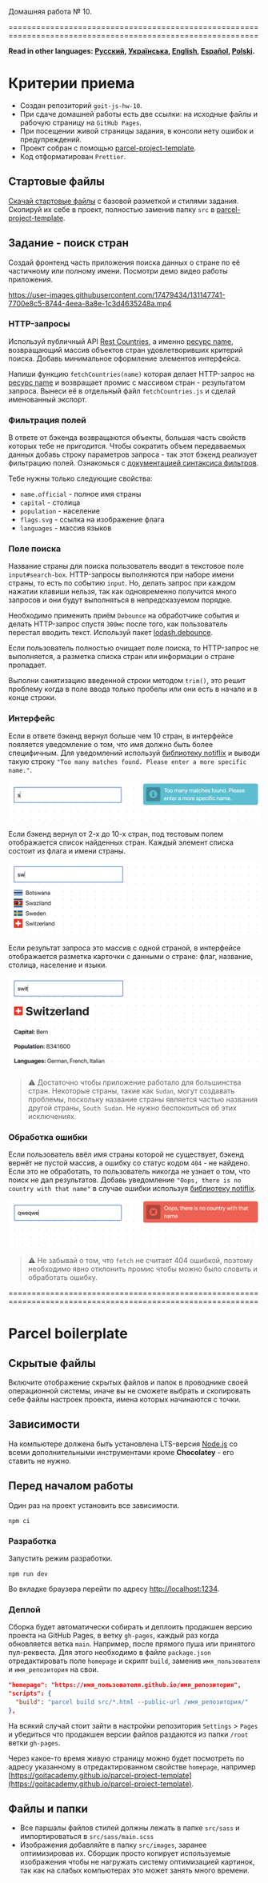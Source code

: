 Домашняя работа № 10.

============================================================================================================

**Read in other languages: [Русский](README.md), [Українська](README.ua.md),
[English](README.en.md), [Español](README.es.md), [Polski](README.pl.md).**

# Критерии приема

- Создан репозиторий `goit-js-hw-10`.
- При сдаче домашней работы есть две ссылки: на исходные файлы и рабочую страницу на `GitHub Pages`.
- При посещении живой страницы задания, в консоли нету ошибок и предупреждений.
- Проект собран с помощью
  [parcel-project-template](https://github.com/goitacademy/parcel-project-template).
- Код отформатирован `Prettier`.

## Стартовые файлы

[Скачай стартовые файлы](https://downgit.github.io/#/home?url=https://github.com/goitacademy/javascript-homework/tree/main/v2/10/src)
с базовой разметкой и стилями задания. Скопируй их себе в проект, полностью заменив папку `src` в
[parcel-project-template](https://github.com/goitacademy/parcel-project-template).

## Задание - поиск стран

Создай фронтенд часть приложения поиска данных о стране по её частичному или полному имени. Посмотри
демо видео работы приложения.

https://user-images.githubusercontent.com/17479434/131147741-7700e8c5-8744-4eea-8a8e-1c3d4635248a.mp4

<!-- Посмотри
[демо видео](https://user-images.githubusercontent.com/17479434/131147741-7700e8c5-8744-4eea-8a8e-1c3d4635248a.mp4)
работы приложения. -->

### HTTP-запросы

Используй публичный API [Rest Countries](https://restcountries.com/), а именно
[ресурс name](https://restcountries.com/#api-endpoints-v3-name), возвращающий массив объектов стран
удовлетворивших критерий поиска. Добавь минимальное оформление элементов интерфейса.

Напиши функцию `fetchCountries(name)` которая делает HTTP-запрос на
[ресурс name](https://restcountries.com/#api-endpoints-v3-name) и возвращает промис с массивом
стран - результатом запроса. Вынеси её в отдельный файл `fetchCountries.js` и сделай именованный
экспорт.

### Фильтрация полей

В ответе от бэкенда возвращаются объекты, большая часть свойств которых тебе не пригодится. Чтобы
сократить объем передаваемых данных добавь строку параметров запроса - так этот бэкенд реализует
фильтрацию полей. Ознакомься с
[документацией синтаксиса фильтров](https://restcountries.com/#filter-response).

Тебе нужны только следующие свойства:

- `name.official` - полное имя страны
- `capital` - столица
- `population` - население
- `flags.svg` - ссылка на изображение флага
- `languages` - массив языков

### Поле поиска

Название страны для поиска пользователь вводит в текстовое поле `input#search-box`. HTTP-запросы
выполняются при наборе имени страны, то есть по событию `input`. Но, делать запрос при каждом
нажатии клавиши нельзя, так как одновременно получится много запросов и они будут выполняться в
непредсказуемом порядке.

Необходимо применить приём `Debounce` на обработчике события и делать HTTP-запрос спустя `300мс`
после того, как пользователь перестал вводить текст. Используй пакет
[lodash.debounce](https://www.npmjs.com/package/lodash.debounce).

Если пользователь полностью очищает поле поиска, то HTTP-запрос не выполняется, а разметка списка
стран или информации о стране пропадает.

Выполни санитизацию введенной строки методом `trim()`, это решит проблему когда в поле ввода только
пробелы или они есть в начале и в конце строки.

### Интерфейс

Если в ответе бэкенд вернул больше чем 10 стран, в интерфейсе пояляется уведомление о том, что имя
должно быть более специфичным. Для уведомлений используй
[библиотеку notiflix](https://github.com/notiflix/Notiflix#readme) и выводи такую строку
`"Too many matches found. Please enter a more specific name."`.

![Too many matches alert](https://raw.githubusercontent.com/goitacademy/javascript-homework/main/v2/10/preview/too-many-matches.png)

Если бэкенд вернул от 2-х до 10-х стран, под тестовым полем отображается список найденных стран.
Каждый элемент списка состоит из флага и имени страны.

![Country list UI](https://raw.githubusercontent.com/goitacademy/javascript-homework/main/v2/10/preview/country-list.png)

Если результат запроса это массив с одной страной, в интерфейсе отображается разметка карточки с
данными о стране: флаг, название, столица, население и языки.

![Country info UI](https://raw.githubusercontent.com/goitacademy/javascript-homework/main/v2/10/preview/country-info.png)

> ⚠️ Достаточно чтобы приложение работало для большинства стран. Некоторые страны, такие как
> `Sudan`, могут создавать проблемы, поскольку название страны является частью названия другой
> страны, `South Sudan`. Не нужно беспокоиться об этих исключениях.

### Обработка ошибки

Если пользователь ввёл имя страны которой не существует, бэкенд вернёт не пустой массив, а ошибку со
статус кодом `404` - не найдено. Если это не обработать, то пользователь никогда не узнает о том,
что поиск не дал результатов. Добавь уведомление `"Oops, there is no country with that name"` в
случае ошибки используя [библиотеку notiflix](https://github.com/notiflix/Notiflix#readme).

![Error alert](https://raw.githubusercontent.com/goitacademy/javascript-homework/main/v2/10/preview/error-alert.png)

> ⚠️ Не забывай о том, что `fetch` не считает 404 ошибкой, поэтому необходимо явно отклонить промис
> чтобы можно было словить и обработать ошибку.

============================================================================================================

# Parcel boilerplate

## Скрытые файлы

Включите отображение скрытых файлов и папок в проводнике своей операционной системы, иначе вы не
сможете выбрать и скопировать себе файлы настроек проекта, имена которых начинаются с точки.

## Зависимости

На компьютере должена быть установлена LTS-версия [Node.js](https://nodejs.org/en/) со всеми
дополнительными инструментами кроме **Chocolatey** - его ставить не нужно.

## Перед началом работы

Один раз на проект установить все зависимости.

```shell
npm ci
```

### Разработка

Запустить режим разработки.

```shell
npm run dev
```

Во вкладке браузера перейти по адресу [http://localhost:1234](http://localhost:1234).

### Деплой

Сборка будет автоматически собирать и деплоить продакшен версию проекта на GitHub Pages, в ветку
`gh-pages`, каждый раз когда обновляется ветка `main`. Например, после прямого пуша или принятого
пул-реквеста. Для этого необходимо в файле `package.json` отредактировать поле `homepage` и скрипт
`build`, заменив `имя_пользователя` и `имя_репозитория` на свои.

```json
"homepage": "https://имя_пользователя.github.io/имя_репозитория",
"scripts": {
  "build": "parcel build src/*.html --public-url /имя_репозитория/"
},
```

На всякий случай стоит зайти в настройки репозитория `Settings` > `Pages` и убедиться что продакшен
версии файлов раздаются из папки `/root` ветки `gh-pages`.

Через какое-то время живую страницу можно будет посмотреть по адресу указанному в отредактированном
свойстве `homepage`, например
[https://goitacademy.github.io/parcel-project-template](https://goitacademy.github.io/parcel-project-template).

## Файлы и папки

- Все паршалы файлов стилей должны лежать в папке `src/sass` и импортироваться в
  `src/sass/main.scss`
- Изображения добавляйте в папку `src/images`, заранее оптимизировав их. Сборщик просто копирует
  используемые изображения чтобы не нагружать систему оптимизацией картинок, так как на слабых
  компьютерах это может занять много времени.
